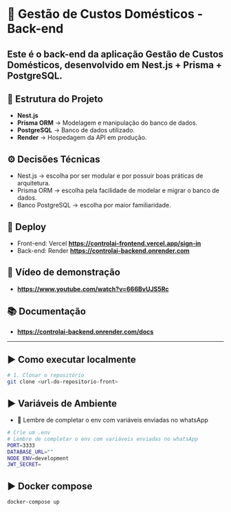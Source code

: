 # 🔴 Gestão de Custos Domésticos - Back-end

Este é o back-end da aplicação **Gestão de Custos Domésticos**, desenvolvido em **Nest.js + Prisma + PostgreSQL**.
---

## 📂 Estrutura do Projeto

- **Nest.js**
- **Prisma ORM** → Modelagem e manipulação do banco de dados.
- **PostgreSQL** → Banco de dados utilizado.
- **Render** → Hospedagem da API em produção.

## ⚙️ Decisões Técnicas

- Nest.js → escolha por ser modular e por possuir boas práticas de arquitetura.
- Prisma ORM → escolha pela facilidade de modelar e migrar o banco de dados.
- Banco PostgreSQL → escolha por maior familiaridade.

## 🚀 Deploy
- Front-end: Vercel **https://controlai-frontend.vercel.app/sign-in**
- Back-end: Render **https://controlai-backend.onrender.com**

## 🎥 Vídeo de demonstração
- **https://www.youtube.com/watch?v=666BvUJS5Rc**

## 📚 Documentação
- **https://controlai-backend.onrender.com/docs**

---

## ▶️ Como executar localmente

```bash
# 1. Clonar o repositório
git clone <url-do-repositorio-front>
```

## ▶️ Variáveis de Ambiente
- 🚨 Lembre de completar o env com variáveis enviadas no whatsApp
```bash
# Crie um .env
# Lembre de completar o env com variáveis enviadas no whatsApp
PORT=3333
DATABASE_URL=""
NODE_ENV=development
JWT_SECRET=
```

## ▶️ Docker compose

```bash
docker-compose up
```
